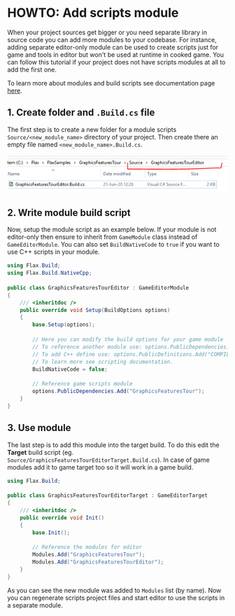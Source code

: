 # HOWTO: Add scripts module

When your project sources get bigger or you need separate library in source code you can add more modules to your codebase. For instance, adding separate editor-only module can be used to create scripts just for game and tools in editor but won't be used at runtime in cooked game. You can follow this tutorial if your project does not have scripts modules at all to add the first one.

To learn more about modules and build scripts see documentation page [here](../../editor/flax-build/index.md).

## 1. Create folder and `.Build.cs` file

The first step is to create a new folder for a module scripts `Source/<new_module_name>` directory of your project. Then create there an empty file named `<new_module_name>.Build.cs`.

![New Module Files](media/new-module-folder.png)

## 2. Write module build script

Now, setup the module script as an example below. If your module is not editor-only then ensure to inherit from `GameModule` class instead of `GameEditorModule`. You can also set `BuildNativeCode` to `true` if you want to use C++ scripts in your module.

```cs
using Flax.Build;
using Flax.Build.NativeCpp;

public class GraphicsFeaturesTourEditor : GameEditorModule
{
    /// <inheritdoc />
    public override void Setup(BuildOptions options)
    {
        base.Setup(options);

        // Here you can modify the build options for your game module
        // To reference another module use: options.PublicDependencies.Add("Audio");
        // To add C++ define use: options.PublicDefinitions.Add("COMPILE_WITH_FLAX");
        // To learn more see scripting documentation.
        BuildNativeCode = false;

        // Reference game scripts module
        options.PublicDependencies.Add("GraphicsFeaturesTour");
    }
}

```

## 3. Use module

The last step is to add this module into the target build. To do this edit the **Target** build script (eg. `Source/GraphicsFeaturesTourEditorTarget.Build.cs`). In case of game modules add it to game target too so it will work in a game build.

```cs
using Flax.Build;

public class GraphicsFeaturesTourEditorTarget : GameEditorTarget
{
    /// <inheritdoc />
    public override void Init()
    {
        base.Init();

        // Reference the modules for editor
        Modules.Add("GraphicsFeaturesTour");
        Modules.Add("GraphicsFeaturesTourEditor");
    }
}
```

As you can see the new module was added to `Modules` list (by name).
Now you can regenerate scripts project files and start editor to use the scripts in a separate module.
